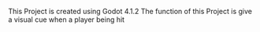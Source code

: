 This Project is created using Godot 4.1.2
The function of this Project is give a visual cue when a player being hit
